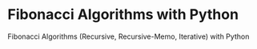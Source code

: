# Fibonacci Algorithms with Python
 Fibonacci Algorithms (Recursive, Recursive-Memo, Iterative) with Python
